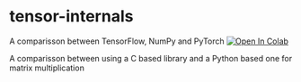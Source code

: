 # tensor-internals

A comparisson between TensorFlow, NumPy and PyTorch
[![Open In Colab](https://colab.research.google.com/assets/colab-badge.svg)](https://colab.research.google.com/github/weiji14/deepbedmap/)

A comparisson between using a C based library and a Python based one for matrix multiplication